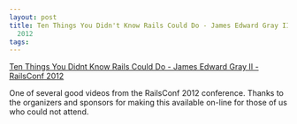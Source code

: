 ```yaml
---
layout: post
title: Ten Things You Didn't Know Rails Could Do - James Edward Gray II - RailsConf
  2012
tags: 
---
```

[Ten Things You Didnt Know Rails Could Do - James Edward Gray II - RailsConf 2012][1]

One of several good videos from the RailsConf 2012 conference. Thanks to
the organizers and sponsors for making this available on-line for those of us
who could not attend.

[1]: http://confreaks.com/videos/889-railsconf2012-ten-things-you-didn-t-know-rails-could-do

